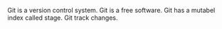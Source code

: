 Git is a version control system.
Git is a free software.
Git has a mutabel index called stage.
Git track changes.
